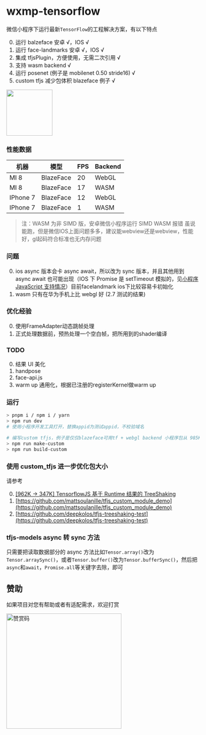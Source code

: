# wxmp-tensorflow

微信小程序下运行最新`TensorFlow`的工程解决方案，有以下特点

0. 运行 balzeface 安卓 √，IOS √
1. 运行 face-landmarks 安卓 √，IOS √
2. 集成 tfjsPlugin，方便使用，无需二次引用 √
3. 支持 wasm backend √
4. 运行 posenet (例子是 mobilenet 0.50 stride16) √
5. custom tfjs 减少包体积 blazeface 例子 √

<img width="120" src="https://upload-images.jianshu.io/upload_images/252050-c99071dc4bf61185.jpg?imageMogr2/auto-orient/strip%7CimageView2/2/w/1240" />

### 性能数据

| 机器     | 模型      | FPS | Backend |
| -------- | --------- | --- | ------- |
| MI 8     | BlazeFace | 20  | WebGL   |
| MI 8     | BlazeFace | 17  | WASM    |
| IPhone 7 | BlazeFace | 12  | WebGL   |
| IPhone 7 | BlazeFace | 1   | WASM    |

> 注：WASM 为非 SIMD 版，安卓微信小程序运行 SIMD WASM 报错
> 虽说能跑，但是微信IOS上面问题多多，建议能webview还是webview，性能好，gl起码符合标准也无内存问题

### 问题

0. ios async 版本会卡 async await，所以改为 sync 版本，并且其他用到 async await 也可能出现（IOS 下 Promise 是 setTimeout 模拟的，见[小程序 JavaScript 支持情况](https://developers.weixin.qq.com/miniprogram/dev/framework/runtime/js-support.html)）目前facelandmark ios下比较容易卡初始化
1. wasm 只有在华为手机上比 webgl 好 (2.7 测试的结果)

### 优化经验

0. 使用FrameAdapter动态跳帧处理
1. 正式处理数据前，预热处理一个空白帧，把所用到的shader编译

### TODO

0. 结果 UI 美化
1. handpose
2. face-api.js
3. warm up 通用化，根据已注册的registerKernel做warm up

### 运行

```sh
> pnpm i / npm i / yarn
> npm run dev
# 使用小程序开发工具打开，替换appid为测试appid，不校验域名

# 编写custom tfjs，例子是仅仅blazeface可用tf + webgl backend 小程序包从 985KB下降到534KB (js大概下降234KB)
> npm run make-custom
> npm run build-custom
```

### 使用 custom_tfjs 进一步优化包大小

请参考

0. [[962K -> 347K] TensorflowJS 基于 Runtime 结果的 TreeShaking](https://juejin.cn/post/6947198156987711524/)
1. [https://github.com/mattsoulanille/tfjs_custom_module_demo](https://github.com/mattsoulanille/tfjs_custom_module_demo)
2. [https://github.com/deepkolos/tfjs-treeshaking-test](https://github.com/deepkolos/tfjs-treeshaking-test)

### tfjs-models async 转 sync 方法

只需要把读取数据部分的 async 方法比如`Tensor.array()`改为`Tensor.arraySync()`，或者`Tensor.buffer()`改为`Tensor.bufferSync()`，然后把`async`和`await`，`Promise.all`等关键字去除，即可

## 赞助

如果项目对您有帮助或者有适配需求，欢迎打赏

<img src="https://upload-images.jianshu.io/upload_images/252050-d3d6bfdb1bb06ddd.png?imageMogr2/auto-orient/strip%7CimageView2/2/w/1240" alt="赞赏码" width="300">
